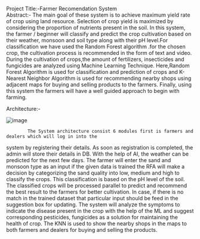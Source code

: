 Project Title:-Farmer Recomendation System                                                                        
Abstract:-
       The main goal of these system is to achieve maximum yield rate of crop using land resource.
Selection of crop yield is maximized by considering the proportion of nutrients present in the soil. In
this system, the farmer / beginner will classify and predict the crop cultivation based on their weather,
monsoon and soil type along with their pH level.For classification we have used the Random Forest
algorithm .for the chosen crop, the cultivation process is recommended in the form of text and video.
During the cultivation of crops,the amount of fertilizers, insecticides and fungicides are analyzed
using Machine Learning Technique. Here,Random Forest Algorithm is used for classification and
prediction of crops and K-Nearest Neighbor Algorithm is used for recommending nearby shops using
adjacent maps for buying and selling products to the farmers. Finally, using this system the farmers
will have a well guided approach to begin with farming.


Architecture:-

![image](https://user-images.githubusercontent.com/68458509/128523019-1743e6e2-4be0-4b28-ac21-14edf77bcd50.png)
            
            
            The System architecture consist 6 modules first is farmers and dealers which will log in into the
system by registering their details. As soon as registration is completed, the admin will store their
details in DB. With the help of AI, the weather can be predicted for the next few days. The farmer will
enter the sand and monsoon type as an input if the given data is trained the RFA will make a decision by categorizing the sand quality into low, medium and high to classify the crops. This classification
is based on the pH level of the soil. The classified crops will be processed parallel to predict and
recommend the best result to the farmers for better cultivation. In case, if there is no match in the
trained dataset that particular input should be feed in the suggestion box for updating. The system
will analyze the symptoms to indicate the disease present in the crop with the help of the ML and
suggest corresponding pesticides, fungicides as a solution for maintaining the health of crop. The
KNN is used to show the nearby shops in the maps to both farmers and dealers for buying and selling
the products.



